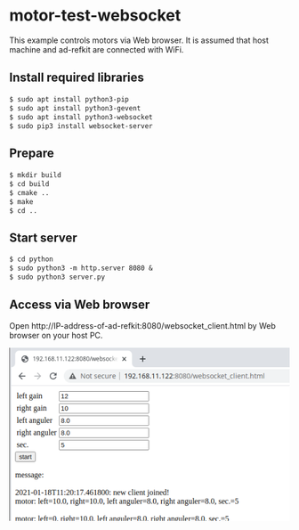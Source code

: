 # motor-test-websocket

This example controls motors via Web browser.
It is assumed that host machine and ad-refkit are connected with WiFi.

## Install required libraries

```
$ sudo apt install python3-pip
$ sudo apt install python3-gevent
$ sudo apt install python3-websocket
$ sudo pip3 install websocket-server
```

## Prepare

```
$ mkdir build
$ cd build
$ cmake ..
$ make
$ cd ..
```

## Start server

```
$ cd python
$ sudo python3 -m http.server 8080 &
$ sudo python3 server.py
```

## Access via Web browser

Open http://IP-address-of-ad-refkit:8080/websocket_client.html by Web browser on your host PC.

![motor-test-websocket-screenshot](./docs/motor-test-websocket-screenshot.png "motor-test-websocket-screenshot")
